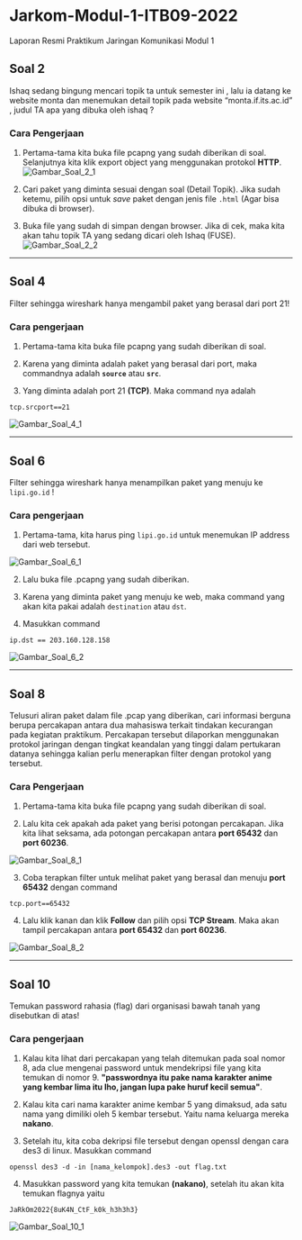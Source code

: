 # Jarkom-Modul-1-ITB09-2022
Laporan Resmi Praktikum Jaringan Komunikasi Modul 1

## Soal 2
Ishaq sedang bingung mencari topik ta untuk semester ini , lalu ia datang ke website monta dan menemukan detail topik pada website “monta.if.its.ac.id” , judul TA apa yang dibuka oleh ishaq ?

### Cara Pengerjaan
1. Pertama-tama kita buka file pcapng yang sudah diberikan di soal. Selanjutnya kita klik export object yang menggunakan protokol **HTTP**.
![Gambar_Soal_2_1](images/soal_2_1.png)

2. Cari paket yang diminta sesuai dengan soal (Detail Topik). Jika sudah ketemu, pilih opsi untuk *save* paket dengan jenis file `.html` (Agar bisa dibuka di browser).

3. Buka file yang sudah di simpan dengan browser. Jika di cek, maka kita akan tahu topik TA yang sedang dicari oleh Ishaq (FUSE).
![Gambar_Soal_2_2](images/soal_2_2.png)

---

## Soal 4
Filter sehingga wireshark hanya mengambil paket yang berasal dari port 21!

### Cara pengerjaan
1. Pertama-tama kita buka file pcapng yang sudah diberikan di soal. 

2. Karena yang diminta adalah paket yang berasal dari port, maka commandnya adalah **`source`** atau **`src`**.

3. Yang diminta adalah port 21 **(TCP)**. Maka command nya adalah 
```
tcp.srcport==21
```

![Gambar_Soal_4_1](images/soal_4_1.png)

---

## Soal 6
Filter sehingga wireshark hanya menampilkan paket yang menuju ke `lipi.go.id` !

### Cara pengerjaan
1. Pertama-tama, kita harus ping `lipi.go.id` untuk menemukan IP address dari web tersebut.

![Gambar_Soal_6_1](images/soal_6_1.png)

2. Lalu buka file .pcapng yang sudah diberikan.

3. Karena yang diminta paket yang menuju ke web, maka command yang akan kita pakai adalah `destination` atau `dst`.

4. Masukkan command 
```
ip.dst == 203.160.128.158
```

![Gambar_Soal_6_2](images/soal_6_2.png)

---

## Soal 8
Telusuri aliran paket dalam file .pcap yang diberikan, cari informasi berguna berupa percakapan antara dua mahasiswa terkait tindakan kecurangan pada kegiatan praktikum. Percakapan tersebut dilaporkan menggunakan protokol jaringan dengan tingkat keandalan yang tinggi dalam pertukaran datanya sehingga kalian perlu menerapkan filter dengan protokol yang tersebut.

### Cara Pengerjaan
1. Pertama-tama kita buka file pcapng yang sudah diberikan di soal. 

2. Lalu kita cek apakah ada paket yang berisi potongan percakapan. Jika kita lihat seksama, ada potongan percakapan antara **port 65432** dan **port 60236**.

![Gambar_Soal_8_1](images/soal_8_1.png)

3. Coba terapkan filter untuk melihat paket yang berasal dan menuju **port 65432** dengan command 
```
tcp.port==65432
```

4. Lalu klik kanan dan klik **Follow** dan pilih opsi **TCP Stream**. Maka akan tampil percakapan antara **port 65432** dan **port 60236**.

![Gambar_Soal_8_2](images/soal_8_2.png)

---

## Soal 10
Temukan password rahasia (flag) dari organisasi bawah tanah yang disebutkan di atas!

### Cara pengerjaan
1. Kalau kita lihat dari percakapan yang telah ditemukan pada soal nomor 8, ada clue mengenai password untuk mendekripsi file yang kita temukan di nomor 9. **"passwordnya itu pake nama karakter anime yang kembar lima itu lho, jangan lupa pake huruf kecil semua"**.

2. Kalau kita cari nama karakter anime kembar 5 yang dimaksud, ada satu nama yang dimiliki oleh 5 kembar tersebut. Yaitu nama keluarga mereka **nakano**.

3. Setelah itu, kita coba dekripsi file tersebut dengan openssl dengan cara des3 di linux. Masukkan command 
```
openssl des3 -d -in [nama_kelompok].des3 -out flag.txt
```

4. Masukkan password yang kita temukan **(nakano)**, setelah itu akan kita temukan flagnya yaitu 
```
JaRkOm2022{8uK4N_CtF_k0k_h3h3h3}
```

![Gambar_Soal_10_1](images/soal_10_1.png)










